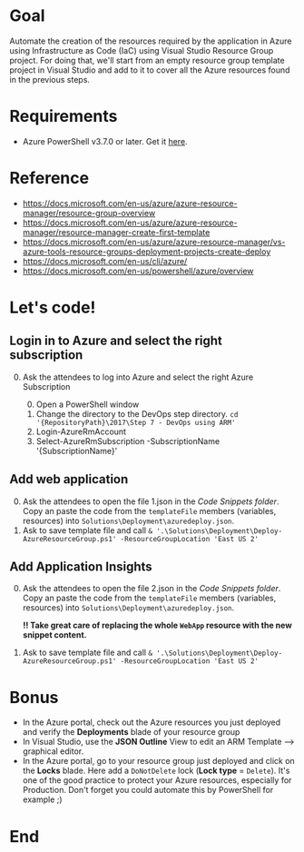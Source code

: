 # Goal
Automate the creation of the resources required by the application in Azure using Infrastructure as Code (IaC) using Visual Studio Resource Group project. For doing that, we'll start from an empty resource group template project in Visual Studio and add to it to cover all the Azure resources found in the previous steps.

# Requirements
* Azure PowerShell v3.7.0 or later. Get it [here](https://github.com/Azure/azure-powershell/releases/tag/v3.7.0-March2017).

# Reference
* https://docs.microsoft.com/en-us/azure/azure-resource-manager/resource-group-overview
* https://docs.microsoft.com/en-us/azure/azure-resource-manager/resource-manager-create-first-template
* https://docs.microsoft.com/en-us/azure/azure-resource-manager/vs-azure-tools-resource-groups-deployment-projects-create-deploy
* https://docs.microsoft.com/en-us/cli/azure/
* https://docs.microsoft.com/en-us/powershell/azure/overview

# Let's code!
## Login in to Azure and select the right subscription
0. Ask the attendees to log into Azure and select the right Azure Subscription

    0. Open a PowerShell window
    0. Change the directory to the DevOps step directory. `cd '{RepositoryPath}\2017\Step 7 - DevOps using ARM'`
    0. Login-AzureRmAccount
    0. Select-AzureRmSubscription -SubscriptionName '{SubscriptionName}'

## Add web application
0. Ask the attendees to open the file 1.json in the *Code Snippets folder*. Copy an paste the code from the `templateFile` members (variables, resources) into `Solutions\Deployment\azuredeploy.json`.
0. Ask to save template file and call `& '.\Solutions\Deployment\Deploy-AzureResourceGroup.ps1' -ResourceGroupLocation 'East US 2'`

## Add Application Insights 
0. Ask the attendees to open the file 2.json in the *Code Snippets folder*. Copy an paste the code from the `templateFile` members (variables, resources) into `Solutions\Deployment\azuredeploy.json`.

    **!! Take great care of replacing the whole `WebApp` resource with the new snippet content.**

0. Ask to save template file and call `& '.\Solutions\Deployment\Deploy-AzureResourceGroup.ps1' -ResourceGroupLocation 'East US 2'`

# Bonus

- In the Azure portal, check out the Azure resources you just deployed and verify the **Deployments** blade of your resource group
- In Visual Studio, use the **JSON Outline** View to edit an ARM Template --> graphical editor.
- In the Azure portal, go to your resource group just deployed and click on the **Locks** blade. Here add a `DoNotDelete` lock (**Lock type** = `Delete`). It's one of the good practice to protect your Azure resources, especially for Production. Don't forget you could automate this by PowerShell for example ;)

# End